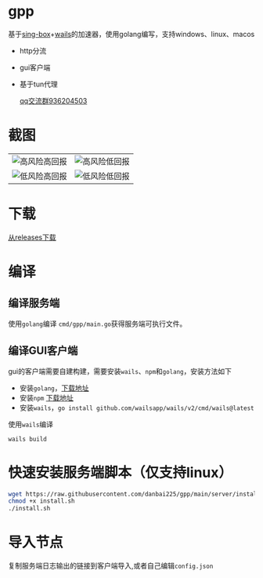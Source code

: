 # gpp

基于[sing-box](https://github.com/SagerNet/sing-box)+[wails](https://github.com/wailsapp/wails)的加速器，使用golang编写，支持windows、linux、macos

- http分流
- gui客户端
- 基于tun代理

  [qq交流群936204503](http://qm.qq.com/cgi-bin/qm/qr?_wv=1027&k=syMCYJm6Isz_yAxUfrQetpNGioUdpdjO&authKey=lkUyXpKkdAzUwOZYq0m%2BH5Y%2FvAU3XegyxWTm5fM1%2BxOZDdBHJUF%2BODVeNg9MraDl&noverify=0&group_code=936204503)

# 截图

|                                                         |                                                         |
|---------------------------------------------------------|---------------------------------------------------------|
| ![高风险高回报](https://imgc.cc/2024/07/06/66888d266d829.png) | ![高风险低回报](https://imgc.cc/2024/07/06/66888d3c49609.png) |
| ![低风险高回报](https://imgc.cc/2024/07/06/66888d4ea1807.png) | ![低风险低回报](https://imgc.cc/2024/07/06/66888d51e610d.png) |


# 下载

[从releases下载](https://github.com/danbai225/gpp/releases)

# 编译

## 编译服务端

使用`golang`编译 `cmd/gpp/main.go`获得服务端可执行文件。

## 编译GUI客户端

gui的客户端需要自建构建，需要安装`wails`、`npm`和`golang`，安装方法如下

- 安装`golang`，[下载地址](https://golang.org/dl/)
- 安装`npm` [下载地址](https://nodejs.org/en/download/)
- 安装`wails`，`go install github.com/wailsapp/wails/v2/cmd/wails@latest`

使用`wails`编译

```
wails build
```

# 快速安装服务端脚本（仅支持linux）

```bash
wget https://raw.githubusercontent.com/danbai225/gpp/main/server/install.sh
chmod +x install.sh
./install.sh
```

# 导入节点

复制服务端日志输出的链接到客户端导入,或者自己编辑`config.json`